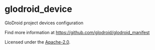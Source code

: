 # glodroid_device
GloDroid project devices configuration

Find more information at https://github.com/glodroid/glodroid_manifest

Licensed under the [Apache-2.0](LICENSE).
